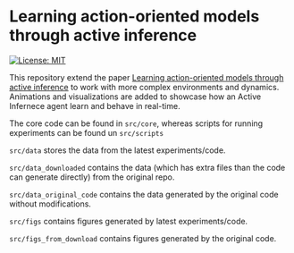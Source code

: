 # Learning action-oriented models through active inference

[![License: MIT](https://img.shields.io/badge/License-MIT-yellow.svg)](https://opensource.org/licenses/MIT) 

This repository extend the paper [Learning action-oriented models through active inference](https://journals.plos.org/ploscompbiol/article?id=10.1371/journal.pcbi.1007805) to work with more complex environments and dynamics. Animations and visualizations are added to showcase how an Active Infernece agent learn and behave in real-time.

The core code can be found in `src/core`, whereas scripts for running experiments can be found un `src/scripts`

`src/data` stores the data from the latest experiments/code.

`src/data_downloaded` contains the data (which has extra files than the code can generate directly) from the original repo.

`src/data_original_code` contains the data generated by the original code without modifications.

`src/figs` contains figures generated by latest experiments/code.

`src/figs_from_download` contains figures generated by the original code.
